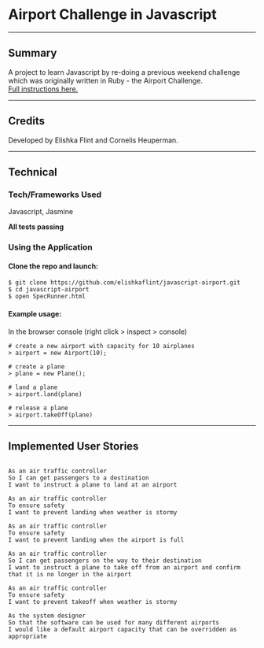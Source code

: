 # Airport Challenge in Javascript

___

## Summary

A project to learn Javascript by re-doing a previous weekend challenge which was originally written in Ruby - the Airport Challenge.</br>
[Full instructions here.](https://github.com/makersacademy/course/blob/master/individual_challenges/bank_tech_test.md)
___

## Credits

Developed by Elishka Flint and Cornelis Heuperman.

___

## Technical

### Tech/Frameworks Used

Javascript, Jasmine

**All tests passing**

### Using the Application

#### Clone the repo and launch:

```
$ git clone https://github.com/elishkaflint/javascript-airport.git
$ cd javascript-airport
$ open SpecRunner.html
```

#### Example usage:

In the browser console (right click > inspect > console)

```
# create a new airport with capacity for 10 airplanes
> airport = new Airport(10);

# create a plane
> plane = new Plane();

# land a plane
> airport.land(plane)

# release a plane
> airport.takeOff(plane)
```
___

## Implemented User Stories

```

As an air traffic controller
So I can get passengers to a destination
I want to instruct a plane to land at an airport

As an air traffic controller
To ensure safety
I want to prevent landing when weather is stormy

As an air traffic controller
To ensure safety
I want to prevent landing when the airport is full

As an air traffic controller
So I can get passengers on the way to their destination
I want to instruct a plane to take off from an airport and confirm that it is no longer in the airport

As an air traffic controller
To ensure safety
I want to prevent takeoff when weather is stormy

As the system designer
So that the software can be used for many different airports
I would like a default airport capacity that can be overridden as appropriate
```
